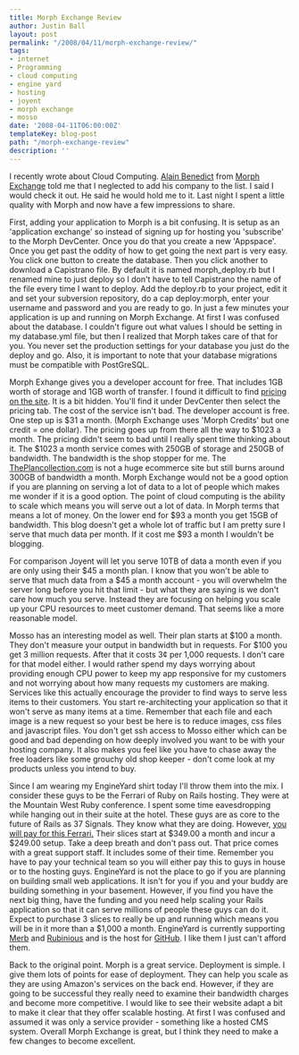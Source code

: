 ```yaml
---
title: Morph Exchange Review
author: Justin Ball
layout: post
permalink: "/2008/04/11/morph-exchange-review/"
tags:
- internet
- Programming
- cloud computing
- engine yard
- hosting
- joyent
- morph exchange
- mosso
date: '2008-04-11T06:00:00Z'
templateKey: blog-post
path: "/morph-exchange-review"
description: ''
---
```


I recently wrote about Cloud Computing. [Alain Benedict][1] from [Morph Exchange][2] told me that I neglected to add his company to the list. I said I would check it out. He said he would hold me to it. Last night I spent a little quality with Morph and now have a few impressions to share.

 [1]: http://eedious.blogspot.com/
 [2]: http://www.morphexchange.com/

First, adding your application to Morph is a bit confusing. It is setup as an 'application exchange' so instead of signing up for hosting you 'subscribe' to the Morph DevCenter. Once you do that you create a new 'Appspace'. Once you get past the oddity of how to get going the next part is very easy. You click one button to create the database. Then you click another to download a Capistrano file. By default it is named morph_deploy.rb but I renamed mine to just deploy so I don't have to tell Capistrano the name of the file every time I want to deploy. Add the deploy.rb to your project, edit it and set your subversion repository, do a cap deploy:morph, enter your username and password and you are ready to go. In just a few minutes your application is up and running on Morph Exchange. At first I was confused about the database. I couldn't figure out what values I should be setting in my database.yml file, but then I realized that Morph takes care of that for you. You never set the production settings for your database you just do the deploy and go. Also, it is important to note that your database migrations must be compatible with PostGreSQL. 

Morph Exhange gives you a developer account for free. That includes 1GB worth of storage and 1GB worth of transfer. I found it difficult to find [pricing on the site][3]. It is a bit hidden. You'll find it under DevCenter then select the pricing tab. The cost of the service isn't bad. The developer account is free. One step up is $31 a month. (Morph Exchange uses 'Morph Credits' but one credit = one dollar). The pricing goes up from there all the way to $1023 a month. The pricing didn't seem to bad until I really spent time thinking about it. The $1023 a month service comes with 250GB of storage and 250GB of bandwidth. The bandwidth is the shop stopper for me. The [ThePlancollection.com][4] is not a huge ecommerce site but still burns around 300GB of bandwidth a month. Morph Exchange would not be a good option if you are planning on serving a lot of data to a lot of people which makes me wonder if it is a good option. The point of cloud computing is the ability to scale which means you will serve out a lot of data. In Morph terms that means a lot of money. On the lower end for $93 a month you get 15GB of bandwidth. This blog doesn't get a whole lot of traffic but I am pretty sure I serve that much data per month. If it cost me $93 a month I wouldn't be blogging. 

 [3]: http://www.morphexchange.com/map_info#pricing
 [4]: http://www.theplancollection.com "house plans and architectural information from The Plan Collection"

For comparison Joyent will let you serve 10TB of data a month even if you are only using their $45 a month plan. I know that you won't be able to serve that much data from a $45 a month account - you will overwhelm the server long before you hit that limit - but what they are saying is we don't care how much you serve. Instead they are focusing on helping you scale up your CPU resources to meet customer demand. That seems like a more reasonable model.

Mosso has an interesting model as well. Their plan starts at $100 a month. They don't measure your output in bandwidth but in requests. For $100 you get 3 million requests. After that it costs 3¢ per 1,000 requests. I don't care for that model either. I would rather spend my days worrying about providing enough CPU power to keep my app responsive for my customers and not worrying about how many requests my customers are making. Services like this actually encourage the provider to find ways to serve less items to their customers. You start re-architecting your application so that it won't serve as many items at a time. Remember that each file and each image is a new request so your best be here is to reduce images, css files and javascript files. You don't get ssh access to Mosso either which can be good and bad depending on how deeply involved you want to be with your hosting company. It also makes you feel like you have to chase away the free loaders like some grouchy old shop keeper - don't come look at my products unless you intend to buy.

Since I am wearing my EngineYard shirt today I'll throw them into the mix. I consider these guys to be the Ferrari of Ruby on Rails hosting. They were at the Mountain West Ruby conference. I spent some time eavesdropping while hanging out in their suite at the hotel. These guys are as core to the future of Rails as 37 Signals. They know what they are doing. However, [you will pay for this Ferrari.][5] Their slices start at $349.00 a month and incur a $249.00 setup. Take a deep breath and don't pass out. That price comes with a great support staff. It includes some of their time. Remember you have to pay your technical team so you will either pay this to guys in house or to the hosting guys. EngineYard is not the place to go if you are planning on building small web applications. It isn't for you if you and your buddy are building something in your basement. However, if you find you have the next big thing, have the funding and you need help scaling your Rails application so that it can serve millions of people these guys can do it. Expect to purchase 3 slices to really be up and running which means you will be in it more than a $1,000 a month. EngineYard is currently supporting [Merb][6] and [Rubinious][7] and is the host for [GitHub][8]. I like them I just can't afford them.

 [5]: http://www.engineyard.com/pricing
 [6]: http://www.merbivore.com/
 [7]: http://rubini.us/
 [8]: https://github.com/

Back to the original point. Morph is a great service. Deployment is simple. I give them lots of points for ease of deployment. They can help you scale as they are using Amazon's services on the back end. However, if they are going to be successful they really need to examine their bandwidth charges and become more competitive. I would like to see their website adapt a bit to make it clear that they offer scalable hosting. At first I was confused and assumed it was only a service provider - something like a hosted CMS system. Overall Morph Exchange is great, but I think they need to make a few changes to become excellent.
